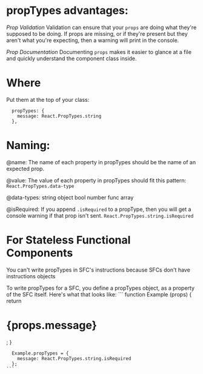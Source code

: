 # propTypes advantages:
  *Prop Validation*
    Validation can ensure that your `props` are doing what they're supposed to be doing. If props are missing, or if they're present but they aren't what you're expecting, then a warning will print in the console.

  *Prop Documentation*
    Documenting `props` makes it easier to glance at a file and quickly understand the component class inside.

# Where
  Put them at the top of your class:
  ```
    propTypes: {
      message: React.PropTypes.string
    },
  ```
# Naming:
  @name: The name of each property in propTypes should be the name of an expected prop.

  @value: The value of each property in propTypes should fit this pattern:
    `React.PropTypes.data-type`

  @data-types:
    string
    object
    bool
    number
    func
    array

  @isRequired: If you append `.isRequired` to a propType, then you will get a console warning if that prop isn't sent.
    `React.PropTypes.string.isRequired`

# For Stateless Functional Components
  You can't write propTypes in SFC's instructions because SFCs don't have instructions objects

  To write propTypes for a SFC, you define a propTypes object, as a property of the SFC itself. Here's what that looks like:
    ```
      function Example (props) {
        return <h1>{props.message}</h1>;
      }

      Example.propTypes = {
        message: React.PropTypes.string.isRequired
      };
    ```
